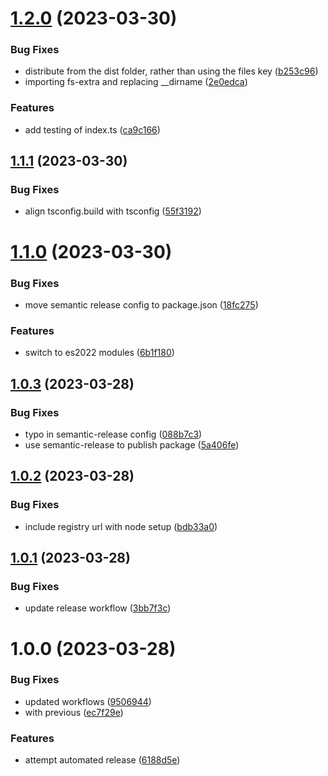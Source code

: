 # [1.2.0](https://github.com/Data-Only-Greater/sveltekit-adapter-aws-base/compare/v1.1.1...v1.2.0) (2023-03-30)


### Bug Fixes

* distribute from the dist folder, rather than using the files key ([b253c96](https://github.com/Data-Only-Greater/sveltekit-adapter-aws-base/commit/b253c96d05c7bdcf4c525a0d1d6de87b1afb3dfd))
* importing fs-extra and replacing __dirname ([2e0edca](https://github.com/Data-Only-Greater/sveltekit-adapter-aws-base/commit/2e0edca57dba3a06cb3d2b9d5e15cf45b9d92d3e))


### Features

* add testing of index.ts ([ca9c166](https://github.com/Data-Only-Greater/sveltekit-adapter-aws-base/commit/ca9c166914c64de853a1567399de7c801f0ceaac))


## [1.1.1](https://github.com/Data-Only-Greater/sveltekit-adapter-aws-base/compare/v1.1.0...v1.1.1) (2023-03-30)


### Bug Fixes

* align tsconfig.build with tsconfig ([55f3192](https://github.com/Data-Only-Greater/sveltekit-adapter-aws-base/commit/55f3192d5761176349ec70e76545a2383b4e3c55))

# [1.1.0](https://github.com/Data-Only-Greater/sveltekit-adapter-aws-base/compare/v1.0.3...v1.1.0) (2023-03-30)


### Bug Fixes

* move semantic release config to package.json ([18fc275](https://github.com/Data-Only-Greater/sveltekit-adapter-aws-base/commit/18fc275c0271444248875dce4195fa97a2a8603c))


### Features

* switch to es2022 modules ([6b1f180](https://github.com/Data-Only-Greater/sveltekit-adapter-aws-base/commit/6b1f18091ec9cab726693870cbc49b132e67267b))

## [1.0.3](https://github.com/Data-Only-Greater/sveltekit-adapter-aws-base/compare/v1.0.2...v1.0.3) (2023-03-28)


### Bug Fixes

* typo in semantic-release config ([088b7c3](https://github.com/Data-Only-Greater/sveltekit-adapter-aws-base/commit/088b7c38613b5a0c4e6cca94becb6cd50d44724c))
* use semantic-release to publish package ([5a406fe](https://github.com/Data-Only-Greater/sveltekit-adapter-aws-base/commit/5a406fe3e2802015f5622e1e838d061bb58a69f0))

## [1.0.2](https://github.com/Data-Only-Greater/sveltekit-adapter-aws-base/compare/v1.0.1...v1.0.2) (2023-03-28)


### Bug Fixes

* include registry url with node setup ([bdb33a0](https://github.com/Data-Only-Greater/sveltekit-adapter-aws-base/commit/bdb33a0da601b5e5f063d7a9f2bff876392ebd0b))

## [1.0.1](https://github.com/Data-Only-Greater/sveltekit-adapter-aws-base/compare/v1.0.0...v1.0.1) (2023-03-28)


### Bug Fixes

* update release workflow ([3bb7f3c](https://github.com/Data-Only-Greater/sveltekit-adapter-aws-base/commit/3bb7f3cbe3dc21581b72479caa01b749ac8d1793))

# 1.0.0 (2023-03-28)


### Bug Fixes

* updated workflows ([9506944](https://github.com/Data-Only-Greater/sveltekit-adapter-aws-base/commit/9506944a0b6bab592144c745297084b43a2a5bf3))
* with previous ([ec7f29e](https://github.com/Data-Only-Greater/sveltekit-adapter-aws-base/commit/ec7f29ec78d70db7d0c625454cbc37db06434e17))


### Features

* attempt automated release ([6188d5e](https://github.com/Data-Only-Greater/sveltekit-adapter-aws-base/commit/6188d5e4d8f39e8624532e6ac6b72f1877f0757a))
